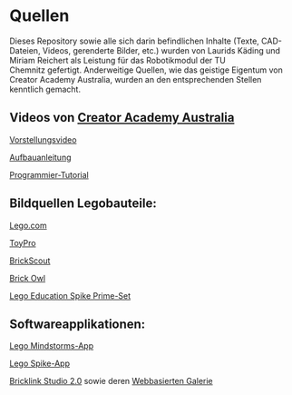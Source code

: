 # Quellen

Dieses Repository sowie alle sich darin befindlichen Inhalte (Texte, CAD-Dateien, Videos, gerenderte Bilder, etc.) wurden von Laurids Käding und Miriam Reichert als Leistung für das Robotikmodul der TU Chemnitz gefertigt. Anderweitige Quellen, wie das geistige Eigentum von Creator Academy Australia, wurden an den entsprechenden Stellen kenntlich gemacht.

## Videos von [Creator Academy Australia](https://www.youtube.com/@CreatorAcademyAustralia)

[Vorstellungsvideo](https://www.youtube.com/watch?v=MCVW2Uqanlw)

[Aufbauanleitung](https://www.youtube.com/watch?v=IiCZoNBiXc0)

[Programmier-Tutorial](https://www.youtube.com/watch?v=TupLmKkHMBU)

## Bildquellen Legobauteile: 

[Lego.com](https://www.lego.com/de-de)

[ToyPro](https://www.toypro.com/)

[BrickScout](https://brickscout.com/de/)

[Brick Owl](https://www.brickowl.de/)

[Lego Education Spike Prime-Set](https://www.lego.com/de-de/product/lego-education-spike-prime-set-45678?ef_id=ec1af44405f71dc469fe91d3df5274ac:G:s&s_kwcid=AL!933!10!81776300523545!2333575991226013&cmp=KAC-INI-BINGEU-BI-DE_GL-DE-RE-PS-BUY-CREATE-LEGO_GENERAL-SHOP-BP-MM-ALL-CIDNA00000-NOVELTIES_LEGO_GENERAL&msclkid=ec1af44405f71dc469fe91d3df5274ac)



## Softwareapplikationen:

[Lego Mindstorms-App](https://education.lego.com/de-de/downloads/mindstorms-ev3/software/)

[Lego Spike-App](https://education.lego.com/de-de/downloads/spike-app/software/) 

[Bricklink Studio 2.0](https://www.bricklink.com/v3/studio/download.page) sowie deren [Webbasierten Galerie](https://www.bricklink.com/v3/studio/design.page?idModel=501407)
